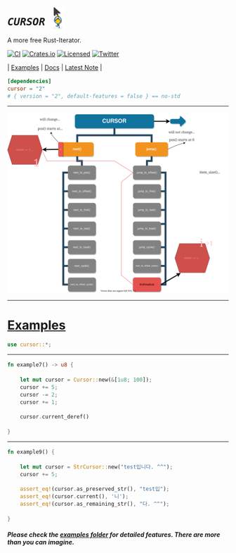 
# ***`CURSOR` <img src="./cursor_logo.png" alt="Cursor logo" style="position:relative; left:4px; top: 12px; width: 34px">***  


A more free Rust-Iterator.

[![CI][ci-badge]][ci-url]
[![Crates.io][crates-badge]][crates-url]
[![Licensed][license-badge]][license-url]
[![Twitter][twitter-badge]][twitter-url]

[ci-badge]: https://github.com/just-do-halee/cursor/actions/workflows/rust.yml/badge.svg
[crates-badge]: https://img.shields.io/crates/v/cursor.svg?labelColor=383636
[license-badge]: https://img.shields.io/crates/l/cursor?labelColor=383636
[twitter-badge]: https://img.shields.io/twitter/follow/do_halee?style=flat&logo=twitter&color=4a4646&labelColor=333131&label=just-do-halee

[ci-url]: https://github.com/just-do-halee/cursor/actions
[twitter-url]: https://twitter.com/do_halee
[crates-url]: https://crates.io/crates/cursor
[license-url]: https://github.com/just-do-halee/cursor
| [Examples](./examples) | [Docs](https://docs.rs/cursor) | [Latest Note](./CHANGELOG.md) |

```toml
[dependencies]
cursor = "2"
# { version = "2", default-features = false } == no-std
```

---

<img src="./cursor_diagram.svg" alt="Cursor diagram">

---

# [Examples](./examples)

```rust
use cursor::*;
```
---
```rust
fn example7() -> u8 {

    let mut cursor = Cursor::new(&[1u8; 100]);
    cursor += 5;
    cursor -= 2;
    cursor += 1;

    cursor.current_deref()

}
```
---
```rust
fn example9() {

    let mut cursor = StrCursor::new("test입니다. ^^");
    cursor += 5;

    assert_eq!(cursor.as_preserved_str(), "test입");
    assert_eq!(cursor.current(), '니');
    assert_eq!(cursor.as_remaining_str(), "다. ^^");

}
```

#### *Please check the [examples folder](./examples) for detailed features. There are more than you can imagine.*